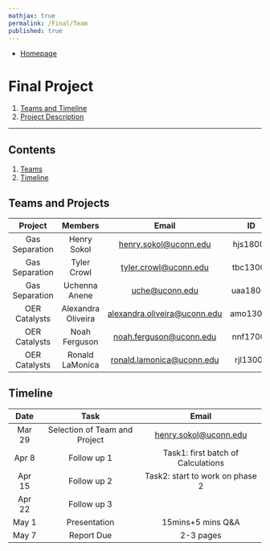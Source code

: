 ```yaml
---
mathjax: true
permalink: /Final/Team
published: true
---
```

* [Homepage](/CHEG-5395-4995/)
# Final Project #
1. [Teams and Timeline](/CHEG-5395-4995/Final/Team)
2. [Project Description](/CHEG-5395-4995/Final/Project)

____

## Contents
1. [Teams](#team)
2. [Timeline](#time)

<a name='team'></a>
## Teams and Projects ##
| Project       | Members       | Email |    ID    |
|:-------------:|:-------------:| :-----:|:------------:|
| Gas Separation| Henry Sokol   |henry.sokol@uconn.edu|hjs18001|
| Gas Separation| Tyler Crowl   |tyler.crowl@uconn.edu|tbc13004|
| Gas Separation| Uchenna Anene |uche@uconn.edu|uaa18001|
| OER Catalysts| Alexandra Oliveira|alexandra.oliveira@uconn.edu|amo13017|
| OER Catalysts | Noah Ferguson |noah.ferguson@uconn.edu|nnf17001|
| OER Catalysts| Ronald LaMonica|ronald.lamonica@uconn.edu|rjl13004|

<a name='Timeline'></a>
## Timeline ##
| Date       | Task       | Email |    
|:-------------:|:-------------:| :-----:|
| Mar 29 | Selection of Team and Project   |henry.sokol@uconn.edu|
| Apr 8| Follow up 1 |Task1: first batch of Calculations|
| Apr 15| Follow up 2 |Task2: start to work on phase 2|
| Apr 22| Follow up 3||
| May 1 | Presentation |15mins+5 mins Q&A|
| May 7 | Report Due|2-3 pages|
